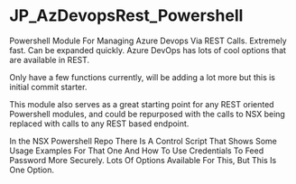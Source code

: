 # JP_AzDevopsRest_Powershell
Powershell Module For Managing Azure Devops Via REST Calls.   Extremely fast.   Can be expanded quickly.   Azure DevOps has lots of cool options that are available in REST.

Only have a few functions currently, will be adding a lot more but this is initial commit starter.

This module also serves as a great starting point for any REST oriented Powershell modules, and could be repurposed with the calls to NSX being replaced with calls to any REST based endpoint.

In the NSX Powershell Repo There Is A Control Script That Shows Some Usage Examples For That One And How To Use Credentials To Feed Password More Securely.   Lots Of Options Available For This, But This Is One Option.